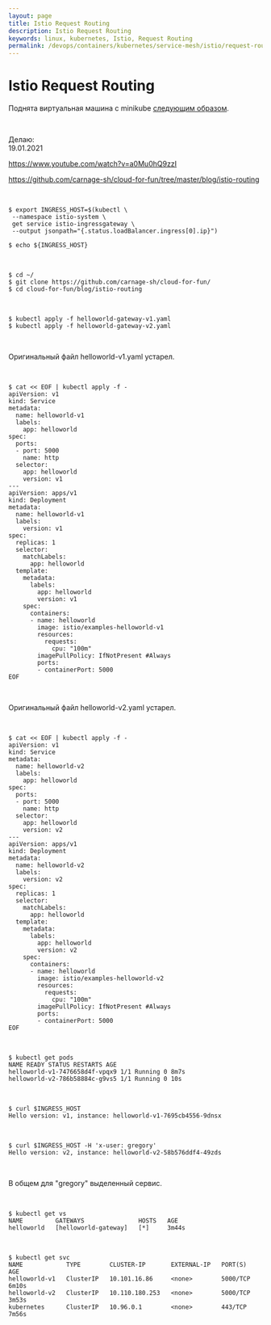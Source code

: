 ```yaml
---
layout: page
title: Istio Request Routing
description: Istio Request Routing
keywords: linux, kubernetes, Istio, Request Routing
permalink: /devops/containers/kubernetes/service-mesh/istio/request-routing/
---
```


# Istio Request Routing

Поднята виртуальная машина с minikube <a href="/devops/containers/kubernetes/service-mesh/istio/minikube/setup/">следующим образом</a>.

<br/>

Делаю:  
19.01.2021

https://www.youtube.com/watch?v=a0Mu0hQ9zzI

https://github.com/carnage-sh/cloud-for-fun/tree/master/blog/istio-routing

<br/>

```
$ export INGRESS_HOST=$(kubectl \
 --namespace istio-system \
 get service istio-ingressgateway \
 --output jsonpath="{.status.loadBalancer.ingress[0].ip}")

$ echo ${INGRESS_HOST}
```

<br/>

    $ cd ~/
    $ git clone https://github.com/carnage-sh/cloud-for-fun/
    $ cd cloud-for-fun/blog/istio-routing

<br/>

    $ kubectl apply -f helloworld-gateway-v1.yaml
    $ kubectl apply -f helloworld-gateway-v2.yaml

<br/>

Оригинальный файл helloworld-v1.yaml устарел.

<br/>

```
$ cat << EOF | kubectl apply -f -
apiVersion: v1
kind: Service
metadata:
  name: helloworld-v1
  labels:
    app: helloworld
spec:
  ports:
  - port: 5000
    name: http
  selector:
    app: helloworld
    version: v1
---
apiVersion: apps/v1
kind: Deployment
metadata:
  name: helloworld-v1
  labels:
    version: v1
spec:
  replicas: 1
  selector:
    matchLabels:
      app: helloworld
  template:
    metadata:
      labels:
        app: helloworld
        version: v1
    spec:
      containers:
      - name: helloworld
        image: istio/examples-helloworld-v1
        resources:
          requests:
            cpu: "100m"
        imagePullPolicy: IfNotPresent #Always
        ports:
        - containerPort: 5000
EOF
```

<br/>

Оригинальный файл helloworld-v2.yaml устарел.

<br/>

```
$ cat << EOF | kubectl apply -f -
apiVersion: v1
kind: Service
metadata:
  name: helloworld-v2
  labels:
    app: helloworld
spec:
  ports:
  - port: 5000
    name: http
  selector:
    app: helloworld
    version: v2
---
apiVersion: apps/v1
kind: Deployment
metadata:
  name: helloworld-v2
  labels:
    version: v2
spec:
  replicas: 1
  selector:
    matchLabels:
      app: helloworld
  template:
    metadata:
      labels:
        app: helloworld
        version: v2
    spec:
      containers:
      - name: helloworld
        image: istio/examples-helloworld-v2
        resources:
          requests:
            cpu: "100m"
        imagePullPolicy: IfNotPresent #Always
        ports:
        - containerPort: 5000
EOF
```

<br/>

```
$ kubectl get pods
NAME READY STATUS RESTARTS AGE
helloworld-v1-7476658d4f-vpqx9 1/1 Running 0 8m7s
helloworld-v2-786b58884c-g9vs5 1/1 Running 0 10s

```

<!--

<br/>

    // Или посмотреть EXTERNAL-IP
    $ kubectl get service -n istio-system istio-ingressgateway

-->

<br/>

    $ curl $INGRESS_HOST
    Hello version: v1, instance: helloworld-v1-7695cb4556-9dnsx

<br/>

    $ curl $INGRESS_HOST -H 'x-user: gregory'
    Hello version: v2, instance: helloworld-v2-58b576ddf4-49zds

<br/>

В общем для "gregory" выделенный сервис.

<br/>

    $ kubectl get vs
    NAME         GATEWAYS               HOSTS   AGE
    helloworld   [helloworld-gateway]   [*]     3m44s

<br/>

    $ kubectl get svc
    NAME            TYPE        CLUSTER-IP       EXTERNAL-IP   PORT(S)    AGE
    helloworld-v1   ClusterIP   10.101.16.86     <none>        5000/TCP   6m10s
    helloworld-v2   ClusterIP   10.110.180.253   <none>        5000/TCP   3m53s
    kubernetes      ClusterIP   10.96.0.1        <none>        443/TCP    7m56s
